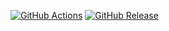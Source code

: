 [![GitHub Actions](https://img.shields.io/github/actions/workflow/status/maacpiash/static/publish.yml?branch=trunk&style=for-the-badge&logo=latex&label=Publish%20action)](https://github.com/maacpiash/static/actions)
[![GitHub Release](https://img.shields.io/github/v/release/maacpiash/static?style=for-the-badge&logo=github&label=Latest%20release)](https://github.com/maacpiash/static/releases/latest)
